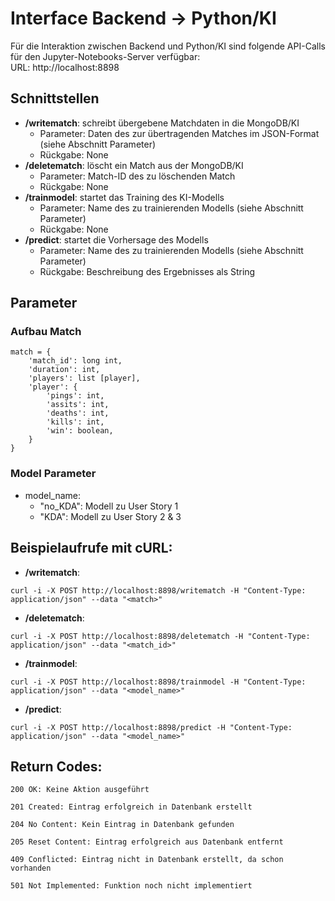 # Interface Backend -> Python/KI


Für die Interaktion zwischen Backend und Python/KI sind folgende API-Calls
für den Jupyter-Notebooks-Server verfügbar: <br>
URL: http://localhost:8898

## Schnittstellen
* **/writematch**: schreibt übergebene Matchdaten in die MongoDB/KI
    * Parameter: Daten des zur übertragenden Matches im JSON-Format (siehe Abschnitt Parameter)
    * Rückgabe: None
* **/deletematch**: löscht ein Match aus der MongoDB/KI
    * Parameter: Match-ID des zu löschenden Match
    * Rückgabe: None
* **/trainmodel**: startet das Training des KI-Modells
    * Parameter: Name des zu trainierenden Modells (siehe Abschnitt Parameter)
    * Rückgabe: None
* **/predict**: startet die Vorhersage des Modells
    * Parameter: Name des zu trainierenden Modells (siehe Abschnitt Parameter)
    * Rückgabe: Beschreibung des Ergebnisses als String

## Parameter
### Aufbau Match
```
match = {
    'match_id': long int,
    'duration': int,
    'players': list [player],
    'player': {
        'pings': int,
        'assits': int,
        'deaths': int,
        'kills': int,
        'win': boolean,
    }
}
```
### Model Parameter
* model_name:
    * "no_KDA": Modell zu User Story 1
    * "KDA": Modell zu User Story 2 & 3


## Beispielaufrufe mit cURL:
* **/writematch**:
```
curl -i -X POST http://localhost:8898/writematch -H "Content-Type: application/json" --data "<match>"
```
* **/deletematch**:
```
curl -i -X POST http://localhost:8898/deletematch -H "Content-Type: application/json" --data "<match_id>"
```
* **/trainmodel**:
```
curl -i -X POST http://localhost:8898/trainmodel -H "Content-Type: application/json" --data "<model_name>"
```
* **/predict**:
```
curl -i -X POST http://localhost:8898/predict -H "Content-Type: application/json" --data "<model_name>"
```

## Return Codes:
```
200 OK: Keine Aktion ausgeführt
```
```
201 Created: Eintrag erfolgreich in Datenbank erstellt
```
```
204 No Content: Kein Eintrag in Datenbank gefunden
```
```
205 Reset Content: Eintrag erfolgreich aus Datenbank entfernt
```
```
409 Conflicted: Eintrag nicht in Datenbank erstellt, da schon vorhanden
```
```
501 Not Implemented: Funktion noch nicht implementiert
```